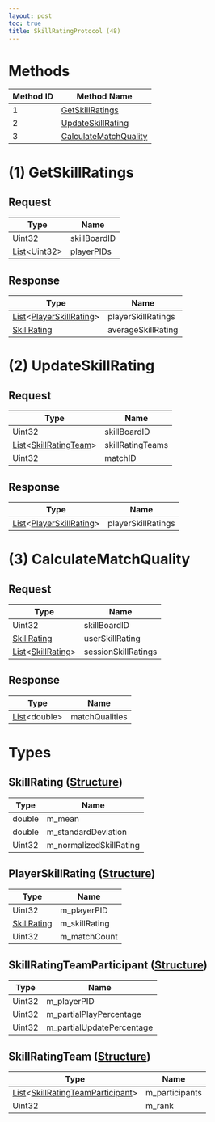 ```yaml
---
layout: post
toc: true
title: SkillRatingProtocol (48)
---
```


# Methods

| Method ID | Method Name                                       |
| --------- | ------------------------------------------------- |
| 1         | [GetSkillRatings](#1-getskillratings)             |
| 2         | [UpdateSkillRating](#2-updateskillrating)         |
| 3         | [CalculateMatchQuality](#3-calculatematchquality) |

# (1) GetSkillRatings

## Request
| Type                     | Name         |
| ------------------------ | ------------ |
| Uint32                   | skillBoardID |
| [List]&#x3C;Uint32&#x3E; | playerPIDs   |

## Response
| Type                                                                | Name               |
| ------------------------------------------------------------------- | ------------------ |
| [List]&#x3C;[PlayerSkillRating](#playerskillrating-structure)&#x3E; | playerSkillRatings |
| [SkillRating](#skillrating-structure)                               | averageSkillRating |

# (2) UpdateSkillRating

## Request
| Type                                                            | Name             |
| --------------------------------------------------------------- | ---------------- |
| Uint32                                                          | skillBoardID     |
| [List]&#x3C;[SkillRatingTeam](#skillratingteam-structure)&#x3E; | skillRatingTeams |
| Uint32                                                          | matchID          |

## Response
| Type                                                                | Name               |
| ------------------------------------------------------------------- | ------------------ |
| [List]&#x3C;[PlayerSkillRating](#playerskillrating-structure)&#x3E; | playerSkillRatings |

# (3) CalculateMatchQuality

## Request
| Type                                                    | Name                |
| ------------------------------------------------------- | ------------------- |
| Uint32                                                  | skillBoardID        |
| [SkillRating](#skillrating-structure)                   | userSkillRating     |
| [List]&#x3C;[SkillRating](#skillrating-structure)&#x3E; | sessionSkillRatings |

## Response
| Type                     | Name           |
| ------------------------ | -------------- |
| [List]&#x3C;double&#x3E; | matchQualities |

# Types

## SkillRating ([Structure])
| Type   | Name                    |
| ------ | ----------------------- |
| double | m_mean                  |
| double | m_standardDeviation     |
| Uint32 | m_normalizedSkillRating |

## PlayerSkillRating ([Structure])
| Type                                  | Name          |
| ------------------------------------- | ------------- |
| Uint32                                | m_playerPID   |
| [SkillRating](#skillrating-structure) | m_skillRating |
| Uint32                                | m_matchCount  |

## SkillRatingTeamParticipant ([Structure])
| Type   | Name                      |
| ------ | ------------------------- |
| Uint32 | m_playerPID               |
| Uint32 | m_partialPlayPercentage   |
| Uint32 | m_partialUpdatePercentage |

## SkillRatingTeam ([Structure])
| Type                                                                                  | Name           |
| ------------------------------------------------------------------------------------- | -------------- |
| [List]&#x3C;[SkillRatingTeamParticipant](#skillratingteamparticipant-structure)&#x3E; | m_participants |
| Uint32                                                                                | m_rank         |

[List]: /docs/nex/types#list
[Structure]: /docs/nex/types#structure
